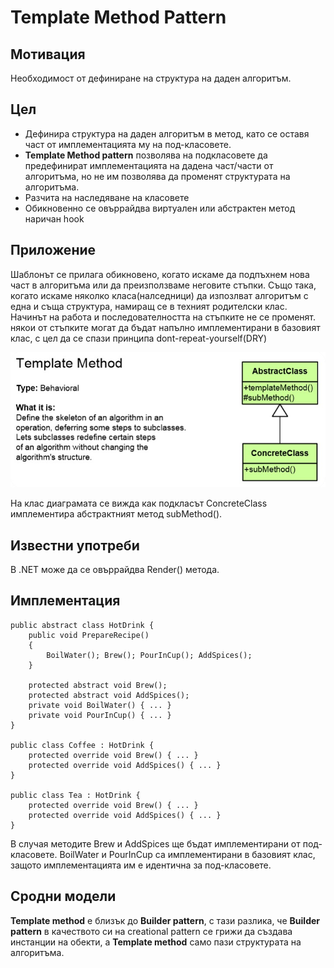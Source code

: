 # Template Method Pattern



## Мотивация
Необходимост от дефиниране на структура на даден алгоритъм.

 
## Цел
* Дефинира структура на даден алгоритъм в метод, като се оставя част от имплементацията му на под-класовете.
* **Template Method pattern** позволява на подкласовете да предефинират имплементацията на дадена част/части от алгоритъма, но не им позволява да променят структурата на алгоритъма.
* Разчита на наследяване на класовете
* Обикновенно се овъррайдва виртуален или абстрактен метод наричан hook





## Приложение
Шаблонът се прилага обикновено, когато искаме да подпъхнем нова част в алгоритъма или да преизползваме неговите стъпки. Също така, когато искаме няколко класа(налседници) да изпозлват алгоритъм с една и съща структура, намиращ се в техният родителски клас. Начинът на работа и последователността на стъпките не се променят. някои от стъпките могат да бъдат напълно имплементирани в базовият клас, с цел да се спази принципа dont-repeat-yourself(DRY)

![](TemplateMethod1.jpg)

На клас диаграмата се вижда как подкласът ConcreteClass имплементира абстрактният метод subMethod().
 

## Известни употреби
В .NET може да се овъррайдва Render() метода.


## Имплементация

	public abstract class HotDrink {
	    public void PrepareRecipe()
	    {
	        BoilWater(); Brew(); PourInCup(); AddSpices();
	    }

	    protected abstract void Brew();
	    protected abstract void AddSpices();
	    private void BoilWater() { ... }
	    private void PourInCup() { ... }
	}

	public class Coffee : HotDrink {
	    protected override void Brew() { ... }
	    protected override void AddSpices() { ... }
	}

	public class Tea : HotDrink {
	    protected override void Brew() { ... }
	    protected override void AddSpices() { ... }
	}

В случая методите Brew и AddSpices ще бъдат имплементирани от под-класовете. BoilWater и PourInCup са имплементирани в базовият клас, защото имплементацията им е идентична за под-класовете.

## Сродни модели

**Template method** е близък до **Builder pattern**, с тази разлика, че **Builder pattern** в качеството си на creational pattern се грижи да създава инстанции на обекти, а **Template method** само пази структурата на алгоритъма.

